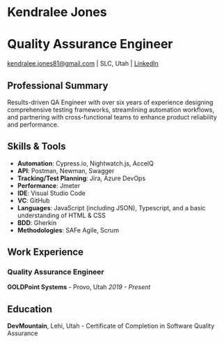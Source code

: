# Kendralee Jones
# **Quality Assurance Engineer**
[kendralee.jones81@gmail.com](mailto:kendralee.jones81@gmail.com) | SLC, Utah | 
[LinkedIn](https://www.linkedin.com/kendralee-jones-219a37208)

## Professional Summary
Results-driven QA Engineer with over six years of experience designing comprehensive testing frameworks, streamlining automation workflows, and partnering with cross-functional teams to enhance product reliability and performance.

## Skills & Tools
- **Automation**: Cypress.io, Nightwatch.js, AccelQ
- **API**: Postman, Newman, Swagger
- **Tracking/Test Planning**: Jira, Azure DevOps
- **Performance**: Jmeter
- **IDE**: Visual Studio Code
- **VC**: GitHub
- **Languages**: JavaScript (including JSON), Typescript, and a basic understanding of HTML & CSS
- **BDD**: Gherkin
- **Methodologies**: SAFe Agile, Scrum

## Work Experience
### Quality Assurance Engineer
**GOLDPoint Systems** - Provo, Utah
*2019 - Present*

## Education
**DevMountain**, Lehi, Utah - Certificate of Completion in Software Quality Assurance
